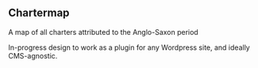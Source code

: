 ## Chartermap

A map of all charters attributed to the Anglo-Saxon period

In-progress design to work as a plugin for any Wordpress site, and ideally CMS-agnostic.